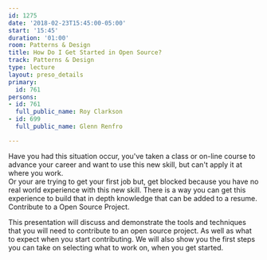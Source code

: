 ```yaml
---
id: 1275
date: '2018-02-23T15:45:00-05:00'
start: '15:45'
duration: '01:00'
room: Patterns & Design
title: How Do I Get Started in Open Source?
track: Patterns & Design
type: lecture
layout: preso_details
primary:
  id: 761
persons:
- id: 761
  full_public_name: Roy Clarkson
- id: 699
  full_public_name: Glenn Renfro

---
```

Have you had this situation occur, you've taken a class or on-line course to advance your career
and want to use this new skill, but can't apply it at where you work.   
Or your are trying to get your first job but, get blocked because you have no real world
experience with this new skill.  There is a way you can get this experience to build that in depth knowledge
that can be added to a resume. Contribute to a Open Source Project.  

This presentation will discuss and demonstrate the tools and techniques that you will need 
to contribute to an open source project. As well as what to expect when you start contributing. 
We will also show you the first steps you can take on selecting what to work on, when you get started.

